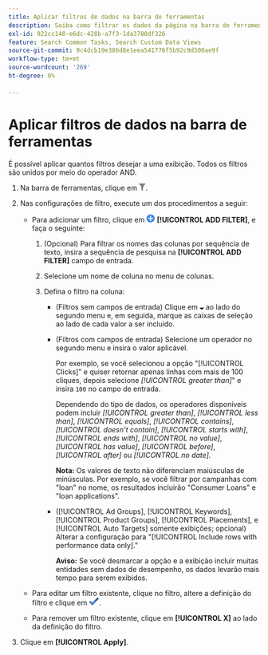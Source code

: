 ```yaml
---
title: Aplicar filtros de dados na barra de ferramentas
description: Saiba como filtrar os dados da página na barra de ferramentas.
exl-id: 922cc148-e6dc-428b-a7f3-1da3780df326
feature: Search Common Tasks, Search Custom Data Views
source-git-commit: 9c4dcb19e386d8e1eea541776f5b92c9d500ae9f
workflow-type: tm+mt
source-wordcount: '269'
ht-degree: 0%

---
```


# Aplicar filtros de dados na barra de ferramentas

É possível aplicar quantos filtros desejar a uma exibição. Todos os filtros são unidos por meio do operador AND.

1. Na barra de ferramentas, clique em ![Filtro](/help/search-social-commerce/assets/filter.png "Filtro").

1. Nas configurações de filtro, execute um dos procedimentos a seguir:

   * Para adicionar um filtro, clique em ![Adicionar filtro](/help/search-social-commerce/assets/add.png "Adicionar filtro") **[!UICONTROL ADD FILTER]**, e faça o seguinte:

      1. (Opcional) Para filtrar os nomes das colunas por sequência de texto, insira a sequência de pesquisa na **[!UICONTROL ADD FILTER]** campo de entrada.

      1. Selecione um nome de coluna no menu de colunas.

      1. Defina o filtro na coluna:

         * (Filtros sem campos de entrada) Clique em ![Seta para baixo](/help/search-social-commerce/assets/arrow-down-expand.png "Seta para baixo") ao lado do segundo menu e, em seguida, marque as caixas de seleção ao lado de cada valor a ser incluído.

         * (Filtros com campos de entrada) Selecione um operador no segundo menu e insira o valor aplicável.

           Por exemplo, se você selecionou a opção &quot;[!UICONTROL Clicks]&quot; e quiser retornar apenas linhas com mais de 100 cliques, depois selecione *[!UICONTROL greater than]*&quot; e insira `100` no campo de entrada.

           Dependendo do tipo de dados, os operadores disponíveis podem incluir *[!UICONTROL greater than]*, *[!UICONTROL less than]*, *[!UICONTROL equals]*, *[!UICONTROL contains]*, *[!UICONTROL doesn't contain]*, *[!UICONTROL starts with]*, *[!UICONTROL ends with]*, *[!UICONTROL no value]*, *[!UICONTROL has value]*, *[!UICONTROL before]*, *[!UICONTROL after]* ou *[!UICONTROL no date].*

           **Nota:** Os valores de texto não diferenciam maiúsculas de minúsculas. Por exemplo, se você filtrar por campanhas com &quot;loan&quot; no nome, os resultados incluirão &quot;Consumer Loans&quot; e &quot;loan applications&quot;.

         * ([!UICONTROL Ad Groups], [!UICONTROL Keywords], [!UICONTROL Product Groups], [!UICONTROL Placements], e [!UICONTROL Auto Targets] somente exibições; opcional) Alterar a configuração para &quot;[!UICONTROL Include rows with performance data only].&quot;

           **Aviso:** Se você desmarcar a opção e a exibição incluir muitas entidades sem dados de desempenho, os dados levarão mais tempo para serem exibidos.

   * Para editar um filtro existente, clique no filtro, altere a definição do filtro e clique em ![Atualizar filtro](/help/search-social-commerce/assets/select.png "Atualizar filtro").

   * Para remover um filtro existente, clique em **[!UICONTROL X]** ao lado da definição do filtro.

1. Clique em **[!UICONTROL Apply]**.
